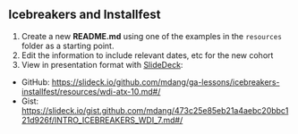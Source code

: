## Icebreakers and Installfest

1. Create a new **README.md** using one of the examples in the `resources` folder as a starting point. 
2. Edit the information to include relevant dates, etc for the new cohort
3. View in presentation format with [SlideDeck](https://slideck.io): 
  - GitHub: https://slideck.io/github.com/mdang/ga-lessons/icebreakers-installfest/resources/wdi-atx-10.md#/
  - Gist: https://slideck.io/gist.github.com/mdang/473c25e85eb21a4aebc20bbc121d926f/INTRO_ICEBREAKERS_WDI_7.md#/
